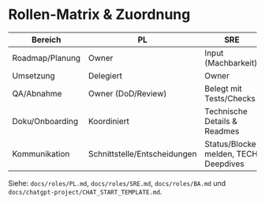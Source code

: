 # Rollen-Matrix & Zuordnung

| Bereich         | PL                           | SRE                                   | BA                                |
| --------------- | ---------------------------- | ------------------------------------- | --------------------------------- |
| Roadmap/Planung | Owner                        | Input (Machbarkeit)                   | Input (Business-Impact)           |
| Umsetzung       | Delegiert                    | Owner                                 | n/a                               |
| QA/Abnahme      | Owner (DoD/Review)           | Belegt mit Tests/Checks               | UAT-Check aus Nutzerperspektive   |
| Doku/Onboarding | Koordiniert                  | Technische Details & Readmes          | Nutzer-Doku, FAQ, Erklärtexte     |
| Kommunikation   | Schnittstelle/Entscheidungen | Status/Blocker melden, TECH Deepdives | Stakeholder‑Erklärung, Schulungen |

Siehe: `docs/roles/PL.md`, `docs/roles/SRE.md`, `docs/roles/BA.md` und `docs/chatgpt-project/CHAT_START_TEMPLATE.md`.
